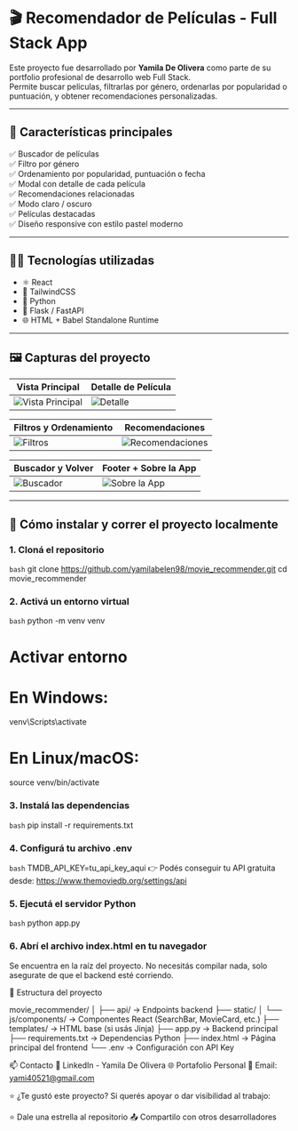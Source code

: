 # 🎬 Recomendador de Películas - Full Stack App

Este proyecto fue desarrollado por **Yamila De Olivera** como parte de su portfolio profesional de desarrollo web Full Stack.  
Permite buscar películas, filtrarlas por género, ordenarlas por popularidad o puntuación, y obtener recomendaciones personalizadas.

---

## 📌 Características principales

✅ Buscador de películas  
✅ Filtro por género  
✅ Ordenamiento por popularidad, puntuación o fecha  
✅ Modal con detalle de cada película  
✅ Recomendaciones relacionadas  
✅ Modo claro / oscuro  
✅ Películas destacadas  
✅ Diseño responsive con estilo pastel moderno

---

## 👩‍💻 Tecnologías utilizadas

- ⚛ React  
- 🎨 TailwindCSS  
- 🐍 Python  
- 🚀 Flask / FastAPI  
- 🌐 HTML + Babel Standalone Runtime

---

## 🖼 Capturas del proyecto

| Vista Principal | Detalle de Película |
|-----------------|---------------------|
| ![Vista Principal](./screenshots/Recomendador%20de%20Peliculas.png) | ![Detalle](./screenshots/Detalle%20de%20la%20Card.png) |

| Filtros y Ordenamiento | Recomendaciones |
|------------------------|------------------|
| ![Filtros](./screenshots/Filtros.png) | ![Recomendaciones](./screenshots/Peliculas%20similares.png) |

| Buscador y Volver | Footer + Sobre la App |
|------------------|------------------------|
| ![Buscador](./screenshots/Buscador%20y%20boton%20de%20volver.png) | ![Sobre la App](./screenshots/Sobre%20la%20pagina%20y%20Footer.png) |

---

## 🚀 Cómo instalar y correr el proyecto localmente

### 1. Cloná el repositorio

```bash```
git clone https://github.com/yamilabelen98/movie_recommender.git
cd movie_recommender

### 2. Activá un entorno virtual

```bash```
python -m venv venv
# Activar entorno
# En Windows:
venv\Scripts\activate
# En Linux/macOS:
source venv/bin/activate

### 3. Instalá las dependencias

```bash```
pip install -r requirements.txt

### 4. Configurá tu archivo .env

```bash```
TMDB_API_KEY=tu_api_key_aqui
👉 Podés conseguir tu API gratuita desde: https://www.themoviedb.org/settings/api

### 5. Ejecutá el servidor Python

```bash```
python app.py

### 6. Abrí el archivo index.html en tu navegador

Se encuentra en la raíz del proyecto.
No necesitás compilar nada, solo asegurate de que el backend esté corriendo.

📂 Estructura del proyecto

movie_recommender/
│
├── api/                  → Endpoints backend
├── static/
│   └── js/components/    → Componentes React (SearchBar, MovieCard, etc.)
├── templates/            → HTML base (si usás Jinja)
├── app.py                → Backend principal
├── requirements.txt      → Dependencias Python
├── index.html            → Página principal del frontend
└── .env                  → Configuración con API Key


📫 Contacto
💼 LinkedIn - Yamila De Olivera
🌐 Portafolio Personal
📧 Email: yami40521@gmail.com

⭐ ¿Te gustó este proyecto?
Si querés apoyar o dar visibilidad al trabajo:

⭐ Dale una estrella al repositorio
📤 Compartilo con otros desarrolladores
